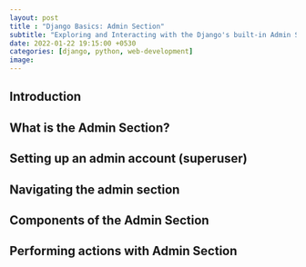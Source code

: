```yaml
---
layout: post
title : "Django Basics: Admin Section"
subtitle: "Exploring and Interacting with the Django's built-in Admin Section"
date: 2022-01-22 19:15:00 +0530
categories: [django, python, web-development]
image: 
---
```


## Introduction

## What is the Admin Section?

## Setting up an admin account (superuser)

## Navigating the admin section 

## Components of the Admin Section

## Performing actions with Admin Section

##


